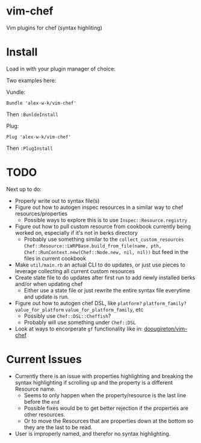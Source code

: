 vim-chef
========

Vim plugins for chef (syntax highliting)


Install
===============

Load in with your plugin manager of choice:

Two examples here:

Vundle:
```
Bundle 'alex-w-k/vim-chef'
```
Then `:BunldeInstall`

Plug:
```
Plug 'alex-w-k/vim-chef'
```
Then `:PlugInstall`

TODO
====
Next up to do:
- Properly write out to syntax file(s)
- Figure out how to autogen inspec resources in a similar way to chef resources/properties
  - Possible ways to explore this is to use `Inspec::Resource.registry`
- Figure out how to pull custom resource from cookbook currently being worked on, especially if it's not in berks directory
  - Probably use something similar to the `collect_custom_resources` `Chef::Resource::LWRPBase.build_from_file(name, pth, Chef::RunContext.new(Chef::Node.new, nil, nil))` but feed in the files in current cookbook
- Make `util/main.rb` an actual CLI to do updates, or just use pieces to leverage collecting all current custom resources
- Create state file to do updates after first run to add newly installed berks and/or when updating chef
  - Either use a state file or just rewrite the entire syntax file everytime and update is run.
- Figure out how to autogen chef DSL, like `platform?` `platform_family?` `value_for_platform` `value_for_platform_family`, etc
  - Possibly use `Chef::DSL::Cheffish`?
  - Probably will use something under `Chef::DSL`
- Look at ways to encorperate `gf` functionality like in: [doougireton/vim-chef](https://github.com/dougireton/vim-chef)

Current Issues
==============
- Currently there is an issue with properties highlighting and breaking the syntax highlighting if scrolling up and the property is a different Resource name. 
  - Seems to only happen when the property/resource is the last line before the `end`
  - Possible fixes would be to get better rejection if the properties are other resources.
  - Or to move the Resources that are properties down at the bottom so they are the last to be read.
- User is improperly named, and therefor no syntax highlighting.
